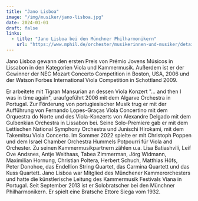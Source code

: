 ```yaml
---
title: "Jano Lisboa"
image: "/img/musiker/jano-lisboa.jpg"
date: 2024-01-01
draft: false
links:
  - title: "Jano Lisboa bei den Münchner Philharmonikern"
    url: "https://www.mphil.de/orchester/musikerinnen-und-musiker/details/jano-lisboa"
---
```


Jano Lisboa gewann den ersten Preis von Prémio Jovens Músicos in Lissabon in den Kategorien Viola und Kammermusik. Außerdem ist er der Gewinner der NEC Mozart Concerto Competition in Boston, USA, 2006 und der Watson Forbes International Viola Competition in Schottland 2009.

Er arbeitete mit Tigran Mansurian an dessen Viola Konzert "... and then I was in time again", uraufgeführt 2006 mit dem Algarve Orchestra in Portugal. Zur Förderung von portugiesischer Musik trug er mit der Aufführung von Fernando Lopes-Graças Viola Concertino mit dem Orquestra do Norte und des Viola-Konzerts von Alexandre Delgado mit dem Gulbenkian Orchestra in Lissabon bei. Seine Solo-Premiere gab er mit dem Lettischen National Symphony Orchestra und Junischi Hirokami, mit dem Takemitsu Viola Concerto. Im Sommer 2022 spielte er mit Christoph Poppen und dem Israel Chamber Orchestra Hummels Potpourri für Viola and Orchester. Zu seinen Kammermusikpartnern zählen u.a. Lisa Batiashvili, Leif Ove Andsnes, Antje Weithaas, Tabea Zimmerman, Jörg Widmann, Maximilian Hornung, Christian Poltera, Herbert Schuch, Matthias Höfs, Peter Donohoe, das Endellion String Quartet, das Carmina Quartett und das Kuss Quartett. Jano Lisboa war Mitglied des Münchener Kammerorchesters und hatte die künstlerische Leitung des Kammermusik Festivals Viana in Portugal. Seit September 2013 ist er Solobratscher bei den Münchner Philharmonikern. Er spielt eine Bratsche Ettore Siega vom 1932.
